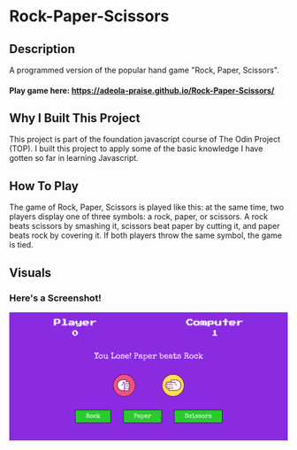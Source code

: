 # Rock-Paper-Scissors

## Description
A programmed version of the popular hand game "Rock, Paper, Scissors".
#### Play game here: https://adeola-praise.github.io/Rock-Paper-Scissors/
## Why I Built This Project
This project is part of the foundation javascript course of The Odin Project (TOP). I built this project to apply some of the basic knowledge I have gotten so far in learning Javascript.
## How To Play
The game of Rock, Paper, Scissors is played like this: at the same time, two players display one of three symbols: a rock, paper, or scissors. A rock beats scissors by smashing it, scissors beat paper by cutting it, and paper beats rock by covering it. If both players throw the same symbol, the game is tied.
## Visuals
### Here's a Screenshot!

![alt text](https://github.com/adeola-praise/Rock-Paper-Scissors/blob/main/images/gameplay/Desktop-View.png "UI Screenshot")
